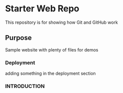 # Starter Web Repo

This repository is for showing how Git and GitHub work

## Purpose

Sample website with plenty of files for demos

### Deployment

adding something in the deployment section

### INTRODUCTION